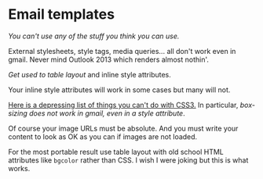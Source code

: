 # Email templates

*You can't use any of the stuff you think you can use.*

External stylesheets, style tags, media queries... all don't work even in gmail. Never mind Outlook 2013 which renders almost nothin'.

*Get used to table layout* and inline style attributes.

Your inline style attributes will work in some cases but many will not.

[Here is a depressing list of things you can't do with CSS3.](https://www.campaignmonitor.com/blog/email-marketing/2010/04/css3-support-in-email-clients/) In particular, *box-sizing does not work in gmail, even in a style attribute*.

Of course your image URLs must be absolute. And you must write your content to look as OK as you can if images are not loaded.

For the most portable result use table layout with old school HTML attributes like `bgcolor` rather than CSS. I wish I were joking but this is what works.
